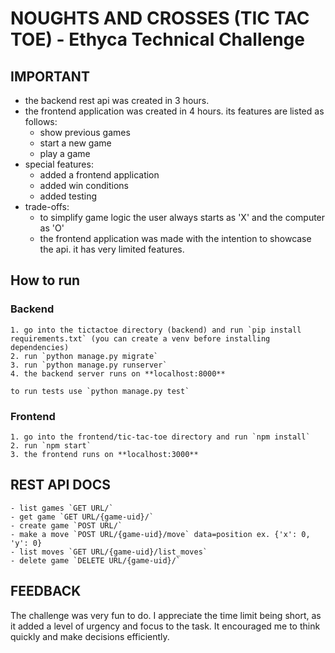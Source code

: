 # NOUGHTS AND CROSSES (TIC TAC TOE) - Ethyca Technical Challenge

## IMPORTANT
- the backend rest api was created in 3 hours.
- the frontend application was created in 4 hours. its features are listed as follows:
    - show previous games
    - start a new game
    - play a game
- special features:
    - added a frontend application
    - added win conditions
    - added testing
- trade-offs:
    - to simplify game logic the user always starts as 'X' and the computer as 'O'
    - the frontend application was made with the intention to showcase the api. it has very limited features.

## How to run
 ### Backend
    1. go into the tictactoe directory (backend) and run `pip install requirements.txt` (you can create a venv before installing dependencies)
    2. run `python manage.py migrate`
    3. run `python manage.py runserver`
    4. the backend server runs on **localhost:8000**

    to run tests use `python manage.py test`
 ### Frontend
    1. go into the frontend/tic-tac-toe directory and run `npm install`
    2. run `npm start`
    3. the frontend runs on **localhost:3000**

## REST API DOCS
    - list games `GET URL/` 
    - get game `GET URL/{game-uid}/`
    - create game `POST URL/`
    - make a move `POST URL/{game-uid}/move` data=position ex. {'x': 0, 'y': 0}
    - list moves `GET URL/{game-uid}/list_moves`
    - delete game `DELETE URL/{game-uid}/`

## FEEDBACK
The challenge was very fun to do. I appreciate the time limit being short, as it added a level of urgency and focus to the task. It encouraged me to think quickly and make decisions efficiently.